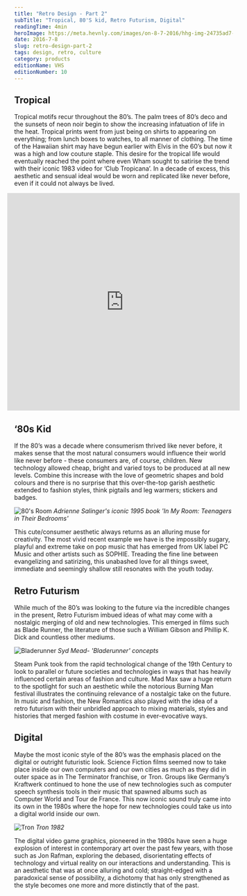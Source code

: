 ```yaml
---
title: "Retro Design - Part 2"
subTitle: "Tropical, 80'S kid, Retro Futurism, Digital"
readingTime: 4min
heroImage: https://meta.hevnly.com/images/on-8-7-2016/hhg-img-24735ad7-90d5-49ce-a81d-1748d48ecc34.png
date: 2016-7-8
slug: retro-design-part-2
tags: design, retro, culture
category: products
editionName: VHS
editionNumber: 10
---
```


## Tropical

Tropical motifs recur throughout the 80’s. The palm trees of 80’s deco and the sunsets of neon noir begin to show the increasing infatuation of life in the heat. Tropical prints went from just being on shirts to appearing on everything; from lunch boxes to watches, to all manner of clothing. The time of the Hawaiian shirt may have begun earlier with Elvis in the 60’s but now it was a high and low couture staple. This desire for the tropical life would eventually reached the point where even Wham sought to satirise the trend with their iconic 1983 video for ‘Club Tropicana’. In a decade of excess, this aesthetic and sensual ideal would be worn and replicated like never before, even if it could not always be lived.

<p class="ws-post-thepost-image">
  <iframe width="100%" height="500" style="width: calc(100% + 2rem); transform: translateX(-1rem)" src="https://www.youtube.com/embed/WYX0sjP6Za8" frameborder="0" allowfullscreen></iframe>
</p>

## ‘80s Kid

If the 80’s was a decade where consumerism thrived like never before, it makes sense that the most natural consumers would influence their world like never before - these consumers are, of course, children. New technology allowed cheap, bright and varied toys to be produced at all new levels. Combine this increase with the love of geometric shapes and bold colours and there is no surprise that this over-the-top garish aesthetic extended to fashion styles, think pigtails and leg warmers; stickers and badges.

![80's Room](https://meta.hevnly.com/images/on-8-7-2016/hhg-img-f2240f84-96bd-45f1-9560-3f4b7fc1c5d5.png)
*Adrienne Salinger's iconic 1995 book 'In My Room: Teenagers in Their Bedrooms'*

This cute/consumer aesthetic always returns as an alluring muse for creativity. The most vivid recent example we have is the impossibly sugary, playful and extreme take on pop music that has emerged from UK label PC Music and other artists such as SOPHIE. Treading the fine line between evangelizing and satirizing, this unabashed love for all things sweet, immediate and seemingly shallow still resonates with the youth today.

## Retro Futurism

While much of the 80’s was looking to the future via the incredible changes in the present, Retro Futurism imbued ideas of what may come with a nostalgic merging of old and new technologies. This emerged in films such as Blade Runner, the literature of those such a William Gibson and Phillip K. Dick and countless other mediums.

![Bladerunner](https://meta.hevnly.com/images/on-8-7-2016/hhg-img-d005e02b-d4f2-4375-adb7-6da14faebe58.png)
*Syd Mead- 'Bladerunner' concepts*

 Steam Punk took from the rapid technological change of the 19th Century to look to parallel or future societies and technologies in ways that has heavily influenced certain areas of fashion and culture. Mad Max saw a huge return to the spotlight for such an aesthetic while the notorious Burning Man festival illustrates the continuing relevance of a nostalgic take on the future. In music and fashion, the New Romantics also played with the idea of a retro futurism with their unbridled approach to mixing materials, styles and histories that merged fashion with costume in ever-evocative ways.

## Digital

Maybe the most iconic style of the 80’s was the emphasis placed on the digital or outright futuristic look. Science Fiction films seemed now to take place inside our own computers and our own cities as much as they did in outer space as in The Terminator franchise, or Tron. Groups like Germany’s Kraftwerk continued to hone the use of new technologies such as computer speech synthesis tools in their music that spawned albums such as Computer World and Tour de France. This now iconic sound truly came into its own in the 1980s where the hope for new technologies could take us into a digital world inside our own.


![Tron](https://meta.hevnly.com/images/on-8-7-2016/hhg-img-e44480ea-c7a4-42b2-bb2d-cfc24b573fe6.png)
*Tron 1982*

The digital video game graphics, pioneered in the 1980s have seen a huge explosion of interest in contemporary art over the past few years, with those such as Jon Rafman, exploring the debased, disorientating effects of technology and virtual reality on our interactions and understanding. This is an aesthetic that was at once alluring and cold; straight-edged with a paradoxical sense of possibility, a dichotomy that has only strengthened as the style becomes one more and more distinctly that of the past.
